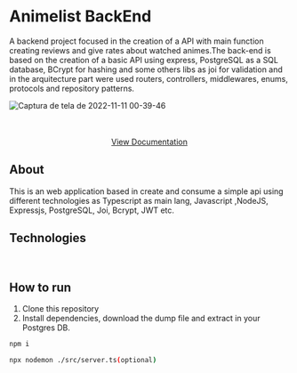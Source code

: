 # Animelist BackEnd

A backend project focused in the creation of a API with main function creating reviews and give rates about watched animes.The back-end is based on the creation of a basic API using express, PostgreSQL as a SQL database, BCrypt for hashing and some others libs as joi for validation and in the arquitecture part were used routers, controllers, middlewares, enums, protocols and repository patterns.


![Captura de tela de 2022-11-11 00-39-46](https://user-images.githubusercontent.com/99501431/201258526-c4f1c702-d16c-4bac-8713-dde953fbb3db.png)



 <p align="center">

   <br />
   <br />
   <a href='https://app.swaggerhub.com/apis-docs/weillercarvalho/animelist/1.0.0' target='_blank' noreferrer>View Documentation</a>
   <br />
 </p>

## About

This is an web application based in create and consume a simple api using different technologies as Typescript as main lang, Javascript ,NodeJS, Expressjs, PostgreSQL, Joi, Bcrypt, JWT etc.

## Technologies
<p>
  <img src="https://img.shields.io/badge/Express.js-000000?style=for-the-badge&logo=express&logoColor=white" alt=""/>
  <img src="https://img.shields.io/badge/json-5E5C5C?style=for-the-badge&logo=json&logoColor=white" alt=""/>
  <img src="https://img.shields.io/badge/Jtypescript-%23007ACC.svg?style=for-the-badge&logo=typescript&logoColor=white" alt=""/>
  <img src="https://img.shields.io/badge/HTML5-E34F26?style=for-the-badge&logo=html5&logoColor=white" alt=""/>
  <img src="https://img.shields.io/badge/CSS3-1572B6?style=for-the-badge&logo=css3&logoColor=white" alt=""/>
  <img src="https://img.shields.io/badge/postgres-%23316192.svg?style=for-the-badge&logo=postgresql&logoColor=white" alt=""/>
  <img src="https://img.shields.io/badge/Node.js-339933?style=for-the-badge&logo=nodedotjs&logoColor=white" alt=""/>
 </p>
 
 ## How to run

1. Clone this repository
2. Install dependencies, download the dump file and extract in your Postgres DB. 
```bash
npm i
```
```bash
npx nodemon ./src/server.ts(optional)
```
